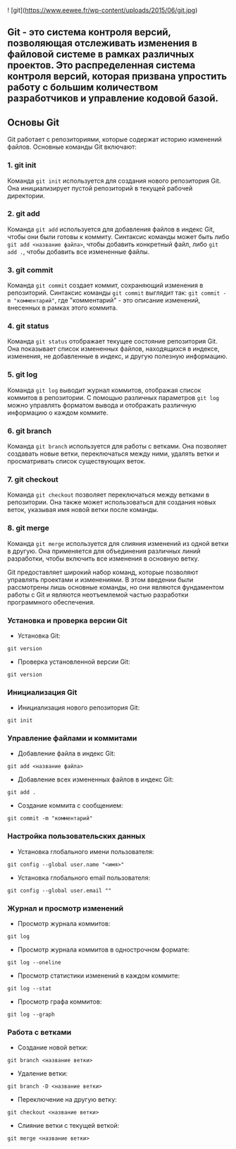 ! ⁠[git]​(https://www.eewee.fr/wp-content/uploads/2015/06/git.jpg)
## Git - это система контроля версий, позволяющая отслеживать изменения в файловой системе в рамках различных проектов. Это распределенная система контроля версий, которая призвана упростить работу с большим количеством разработчиков и управление кодовой базой.

## Основы Git

Git работает с репозиториями, которые содержат историю изменений файлов. Основные команды Git включают:

### 1. git init

Команда `git init` используется для создания нового репозитория Git. Она инициализирует пустой репозиторий в текущей рабочей директории.

### 2. git add

Команда `git add` используется для добавления файлов в индекс Git, чтобы они были готовы к коммиту. Синтаксис команды может быть либо `git add <название файла>`, чтобы добавить конкретный файл, либо `git add .`, чтобы добавить все измененные файлы.

### 3. git commit

Команда `git commit` создает коммит, сохраняющий изменения в репозиторий. Синтаксис команды `git commit` выглядит так: `git commit -m "комментарий"`, где "комментарий" - это описание изменений, внесенных в рамках этого коммита.

### 4. git status

Команда `git status` отображает текущее состояние репозитория Git. Она показывает список измененных файлов, находящихся в индексе, изменения, не добавленные в индекс, и другую полезную информацию.

### 5. git log

Команда `git log` выводит журнал коммитов, отображая список коммитов в репозитории. С помощью различных параметров `git log` можно управлять форматом вывода и отображать различную информацию о каждом коммите.

### 6. git branch

Команда `git branch` используется для работы с ветками. Она позволяет создавать новые ветки, переключаться между ними, удалять ветки и просматривать список существующих веток.

### 7. git checkout

Команда `git checkout` позволяет переключаться между ветками в репозитории. Она также может использоваться для создания новых веток, указывая имя новой ветки после команды.

### 8. git merge

Команда `git merge` используется для слияния изменений из одной ветки в другую. Она применяется для объединения различных линий разработки, чтобы включить все изменения в основную ветку.

Git предоставляет широкий набор команд, которые позволяют управлять проектами и изменениями. В этом введении были рассмотрены лишь основные команды, но они являются фундаментом работы с Git и являются неотъемлемой частью разработки программного обеспечения.

### Установка и проверка версии Git
- Установка Git:
```
git version
```
- Проверка установленной версии Git:
```
git version
```

### Инициализация Git
- Инициализация нового репозитория Git:
```
git init
```

### Управление файлами и коммитами
- Добавление файла в индекс Git:
```
git add <название файла>
```
- Добавление всех измененных файлов в индекс Git:
```
git add .
```
- Создание коммита с сообщением:
```
git commit -m "комментарий"
```

### Настройка пользовательских данных
- Установка глобального имени пользователя:
```
git config --global user.name "<имя>"
```
- Установка глобального email пользователя:
```
git config --global user.email ""
```

### Журнал и просмотр изменений
- Просмотр журнала коммитов:
```
git log
```
- Просмотр журнала коммитов в однострочном формате:
```
git log --oneline
```
- Просмотр статистики изменений в каждом коммите:
```
git log --stat
```
- Просмотр графа коммитов:
```
git log --graph
```

### Работа с ветками
- Создание новой ветки:
```
git branch <название ветки>
```
- Удаление ветки:
```
git branch -D <название ветки>
```
- Переключение на другую ветку:
```
git checkout <название ветки>
```
- Слияние ветки с текущей веткой:
```
git merge <название ветки>
```
